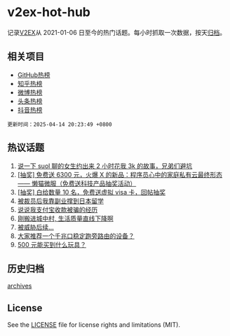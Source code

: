 # v2ex-hot-hub

 记录[V2EX](https://www.v2ex.com/)从 2021-01-06 日至今的热门话题。每小时抓取一次数据，按天[归档](archives)。
 
 ## 相关项目

- [GitHub热榜](https://github.com/lonnyzhang423/github-hot-hub)
- [知乎热榜](https://github.com/lonnyzhang423/zhihu-hot-hub)
- [微博热榜](https://github.com/lonnyzhang423/weibo-hot-hub)
- [头条热榜](https://github.com/lonnyzhang423/toutiao-hot-hub)
- [抖音热榜](https://github.com/lonnyzhang423/douyin-hot-hub)


 `更新时间：2025-04-14 20:23:49 +0800`

## 热议话题

1. [说一下 suol 聊的女生约出来 2 小时花我 3k 的故事，兄弟们避坑](https://www.v2ex.com/t/1125325)
1. [[抽奖] 免费送 6300 元，火爆 X 的新品：程序员心中的家庭私有云最终形态 —— 懒猫微服（免费送科技产品抽奖活动）](https://www.v2ex.com/t/1125323)
1. [[抽奖] 白给数量 10 名，免费送虚拟 visa 卡，回帖抽奖](https://www.v2ex.com/t/1125241)
1. [被裁员后我靠副业撑到日本留学](https://www.v2ex.com/t/1125200)
1. [说说我支付宝收款被骗的经历](https://www.v2ex.com/t/1125306)
1. [刚搬进城中村, 生活质量直线下降啊](https://www.v2ex.com/t/1125202)
1. [被威胁后续...](https://www.v2ex.com/t/1125332)
1. [大家推荐一个千兆口稳定跑旁路由的设备？](https://www.v2ex.com/t/1125198)
1. [500 元能买到什么玩具？](https://www.v2ex.com/t/1125270)

## 历史归档

[archives](archives)

## License

See the [LICENSE](LICENSE) file for license rights and limitations (MIT).
